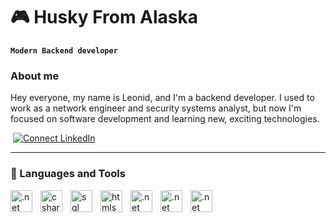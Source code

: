 # 🎮 Husky From Alaska

**`Modern Backend developer`**


### About me
Hey everyone, my name is Leonid, and I'm a backend developer. I used to work as a network engineer and security systems analyst, but now I'm focused on software development and learning new, exciting technologies.

<p align="left">
   <img alt="" title="Connect LinkedIn" src="https://custom-icon-badges.demolab.com/badge/Moscow-Russia-purple?style=for-the-badge&logo=location&logoColor=white"/>
   <a href="www.linkedin.com/in/HuskyFromAlaska"><img title="Connect LinkedIn" src="https://custom-icon-badges.demolab.com/badge/-LinkedIn-8182DA?style=for-the-badge&logo=comment-discussion&logoColor=black"/></a>
   <img title "espnakamura@gmail.com" src="https://custom-icon-badges.demolab.com/badge/-espnakamura@gmail.com-a18dda?style=for-the-badge&logo=mention&logoColor=white">
   
</p>

---

### 🧰 Languages and Tools

<img align="left" alt=".net" width="35px" style="padding-right:10"           src="https://cdn.jsdelivr.net/gh/devicons/devicon@latest/icons/dotnetcore/dotnetcore-original.svg" />
<img align="left" alt="csharp" width="35px" style="padding-right:10"         src="https://cdn.jsdelivr.net/gh/devicons/devicon@latest/icons/csharp/csharp-plain.svg" />
<img align="left" alt="sql" width="35px" style="padding-right:10"            src="https://cdn.jsdelivr.net/gh/devicons/devicon@latest/icons/postgresql/postgresql-original.svg" />
<img align="left" alt="htmls" width="35px" style="padding-right:10"          src="https://cdn.jsdelivr.net/gh/devicons/devicon@latest/icons/html5/html5-plain.svg" />
<img align="left" alt=".net" width="35px" style="padding-right:10"           src="https://cdn.jsdelivr.net/gh/devicons/devicon@latest/icons/css3/css3-plain.svg" />
<img align="left" alt=".net" width="35px" style="padding-right:10"           src="https://cdn.jsdelivr.net/gh/devicons/devicon@latest/icons/javascript/javascript-plain.svg" />
<img align="left" alt=".net" width="35px" style="padding-right:10"           src="https://cdn.jsdelivr.net/gh/devicons/devicon@latest/icons/typescript/typescript-plain.svg" />


          
          
